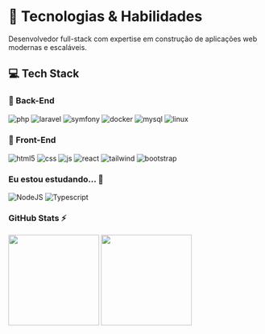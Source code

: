 # 🚀 Tecnologias & Habilidades

Desenvolvedor full-stack com expertise em construção de aplicações web modernas e escaláveis.

## 💻 Tech Stack

### 🔧 Back-End
<div style="display: inline_block; margin-bottom: 15px;">
  <img align="center" alt="php" src="https://img.shields.io/badge/PHP-777BB4?style=for-the-badge&logo=php&logoColor=white" title="PHP" />
  <img align="center" alt="laravel" src="https://img.shields.io/badge/Laravel-FF2D20?style=for-the-badge&logo=laravel&logoColor=white" title="Laravel" />
  <img align="center" alt="symfony" src="https://img.shields.io/badge/Symfony-000000?style=for-the-badge&logo=symfony&logoColor=white" title="Symfony" />  
  <img align="center" alt="docker" src="https://img.shields.io/badge/Docker-2496ED?style=for-the-badge&logo=docker&logoColor=white" title="Docker" />  
  <img align="center" alt="mysql" src="https://img.shields.io/badge/MySQL-4479A1?style=for-the-badge&logo=mysql&logoColor=white" title="MySQL" />
  <img align="center" alt="linux" src="https://img.shields.io/badge/Linux-FCC624?style=for-the-badge&logo=linux&logoColor=black" title="Linux" />
</div>

### 🎨 Front-End
<div style="display: inline_block; margin-bottom: 15px;">
  <img align="center" alt="html5" src="https://img.shields.io/badge/HTML5-E34F26?style=for-the-badge&logo=html5&logoColor=white" title="HTML5" />
  <img align="center" alt="css" src="https://img.shields.io/badge/CSS3-1572B6?style=for-the-badge&logo=css3&logoColor=white" title="CSS3" />
  <img align="center" alt="js" src="https://img.shields.io/badge/JavaScript-F7DF1E?style=for-the-badge&logo=javascript&logoColor=black" title="JavaScript" />
  <img align="center" alt="react" src="https://img.shields.io/badge/React-61DAFB?style=for-the-badge&logo=react&logoColor=black" title="React" />
  <img align="center" alt="tailwind" src="https://img.shields.io/badge/Tailwind_CSS-06B6D4?style=for-the-badge&logo=tailwind-css&logoColor=white" title="Tailwind CSS" />
  <img align="center" alt="bootstrap" src="https://img.shields.io/badge/Bootstrap-7952B3?style=for-the-badge&logo=bootstrap&logoColor=white" title="Bootstrap" />
</div>

### Eu estou estudando... 🧩
![NodeJS](https://img.shields.io/badge/node.js-6DA55F?style=for-the-badge&logo=node.js&logoColor=white)
![Typescript](https://img.shields.io/badge/Typescript-0000ff?style=for-the-badge&logo=typescript)

### GitHub Stats ⚡
<div>
<img height="180em" src="https://github-readme-stats.vercel.app/api/top-langs/?username=samueldmonteiro&layout=compact&langs_count=7&theme=dracula"/>
<img height="180em" src="https://github-readme-stats.vercel.app/api?username=samueldmonteiro&show_icons=true&theme=dracula&include_all_commits=true&count_private=true"/>
</div>
